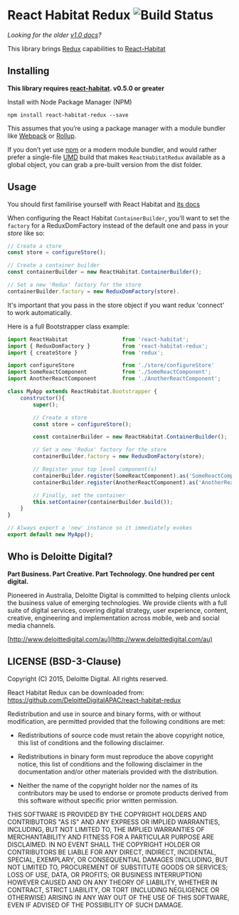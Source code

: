 # React Habitat Redux ![Build Status](https://travis-ci.org/DeloitteDigitalAPAC/react-habitat-redux.svg?branch=master)


*Looking for the older [v1.0 docs](https://github.com/DeloitteDigitalAPAC/react-habitat-redux/blob/9989af80d45e41ac80415423c5b347530896031b/readme.md)?*


This library brings [Redux](http://redux.js.org/) capabilities to [React-Habitat](https://github.com/DeloitteDigitalAPAC/react-habitat)

## Installing

**This library requires [react-habitat](https://github.com/DeloitteDigitalAPAC/react-habitat). v0.5.0 or greater**

Install with Node Package Manager (NPM)

`npm install react-habitat-redux --save`

This assumes that you’re using a package manager with a module bundler like [Webpack](http://webpack.github.io) or [Rollup](https://rollupjs.org/).


If you don’t yet use [npm](http://npmjs.com/) or a modern module bundler, and would rather prefer a single-file [UMD](https://github.com/umdjs/umd) build that makes `ReactHabitatRedux` available as a global object, you can grab a pre-built version from the dist folder.

## Usage

You should first familirise yourself with React Habitat and [its docs](https://github.com/DeloitteDigitalAPAC/react-habitat#getting-started)

When configuring the React Habitat `ContainerBuilder`, you'll want to set the `factory` for a ReduxDomFactory instead of the default one and pass in your *store* like so:

```javascript
// Create a store
const store = configureStore();

// Create a container builder
const containerBuilder = new ReactHabitat.ContainerBuilder();

// Set a new 'Redux' factory for the store
containerBuilder.factory = new ReduxDomFactory(store).
```
It's important that you pass in the store object if you want redux 'connect' to work automatically.

Here is a full Bootstrapper class example:

```javascript
import ReactHabitat                 from 'react-habitat';
import { ReduxDomFactory }          from 'react-habitat-redux';
import { createStore }              from 'redux';

import configureStore               from './store/configureStore'
import SomeReactComponent           from './SomeReactComponent';
import AnotherReactComponent        from './AnotherReactComponent';

class MyApp extends ReactHabitat.Bootstrapper {
    constructor(){
        super();

        // Create a store
        const store = configureStore();

        const containerBuilder = new ReactHabitat.ContainerBuilder();

        // Set a new 'Redux' factory for the store
        containerBuilder.factory = new ReduxDomFactory(store);

        // Register your top level component(s)
        containerBuilder.register(SomeReactComponent).as('SomeReactComponent');
        containerBuilder.register(AnotherReactComponent).as('AnotherReactComponent');

        // Finally, set the container
        this.setContainer(containerBuilder.build());
    }
}

// Always export a 'new' instance so it immediately evokes
export default new MyApp();
```

## Who is Deloitte Digital?

**Part Business. Part Creative. Part Technology. One hundred per cent digital.**

Pioneered in Australia, Deloitte Digital is committed to helping clients unlock the business value of emerging technologies. We provide clients with a full suite of digital services, covering digital strategy, user experience, content, creative, engineering and implementation across mobile, web and social media channels.

[http://www.deloittedigital.com/au](http://www.deloittedigital.com/au)

## LICENSE (BSD-3-Clause)
Copyright (C) 2015, Deloitte Digital. All rights reserved.

React Habitat Redux can be downloaded from: https://github.com/DeloitteDigitalAPAC/react-habitat-redux

Redistribution and use in source and binary forms, with or without
modification, are permitted provided that the following conditions are met:

* Redistributions of source code must retain the above copyright notice, this
list of conditions and the following disclaimer.

* Redistributions in binary form must reproduce the above copyright notice,
this list of conditions and the following disclaimer in the documentation
and/or other materials provided with the distribution.

* Neither the name of the copyright holder nor the names of its contributors
may be used to endorse or promote products derived from this software without
specific prior written permission.

THIS SOFTWARE IS PROVIDED BY THE COPYRIGHT HOLDERS AND CONTRIBUTORS "AS IS"
AND ANY EXPRESS OR IMPLIED WARRANTIES, INCLUDING, BUT NOT LIMITED TO, THE
IMPLIED WARRANTIES OF MERCHANTABILITY AND FITNESS FOR A PARTICULAR PURPOSE ARE
DISCLAIMED. IN NO EVENT SHALL THE COPYRIGHT HOLDER OR CONTRIBUTORS BE LIABLE
FOR ANY DIRECT, INDIRECT, INCIDENTAL, SPECIAL, EXEMPLARY, OR CONSEQUENTIAL
DAMAGES (INCLUDING, BUT NOT LIMITED TO, PROCUREMENT OF SUBSTITUTE GOODS OR
SERVICES; LOSS OF USE, DATA, OR PROFITS; OR BUSINESS INTERRUPTION) HOWEVER
CAUSED AND ON ANY THEORY OF LIABILITY, WHETHER IN CONTRACT, STRICT LIABILITY,
OR TORT (INCLUDING NEGLIGENCE OR OTHERWISE) ARISING IN ANY WAY OUT OF THE USE
OF THIS SOFTWARE, EVEN IF ADVISED OF THE POSSIBILITY OF SUCH DAMAGE.
